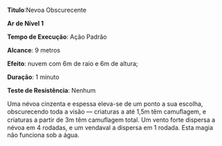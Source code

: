 **Titulo**:Nevoa Obscurecente

**Ar de Nível 1**

**Tempo de Execução**: Ação Padrão

**Alcance**: 9 metros

**Efeito**:  nuvem com 6m de raio e 6m de altura;

**Duração**: 1 minuto

**Teste de Resistência**: Nenhum

Uma névoa cinzenta e espessa eleva-se de um ponto a sua escolha, obscurecendo toda a visão — criaturas a até 1,5m têm camuﬂagem, e criaturas a partir de 3m têm camuﬂagem total.
Um vento forte dispersa a névoa em 4 rodadas, e um vendaval a dispersa em 1 rodada. Esta magia não funciona sob a água.
